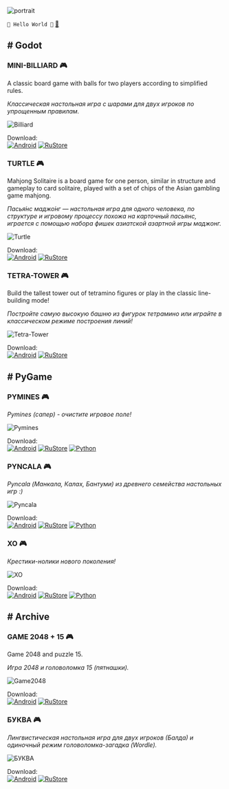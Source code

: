 ![portrait](portrait.jpg)

`🤘 Hello World 🤘` [📧](mailto:networkoutpost@gmail.com)

## \# Godot

### MINI-BILLIARD 🎮

A classic board game with balls for two players according to simplified rules.

*Классическая настольная игра с шарами для двух игроков по упрощенным правилам.*

![Billiard](billiard.png)

Download:  
[![Android](android_button.png)](https://github.com/avbezdolny/avbezdolny.github.io/releases/download/archive/Billiard.apk) 
[![RuStore](rustore_button.png)](https://www.rustore.ru/catalog/app/avbezdolny.software.billiard) 

### TURTLE 🎮

Mahjong Solitaire is a board game for one person, similar in structure and gameplay to card solitaire, played with a set of chips of the Asian gambling game mahjong.

*Пасья́нс маджо́нг — настольная игра для одного человека, по структуре и игровому процессу похожа на карточный пасьянс, играется с помощью набора фишек азиатской азартной игры маджонг.*

![Turtle](turtle.png)

Download:  
[![Android](android_button.png)](https://github.com/avbezdolny/avbezdolny.github.io/releases/download/archive/Turtle.apk) 
[![RuStore](rustore_button.png)](https://www.rustore.ru/catalog/app/avbezdolny.software.turtle) 

### TETRA-TOWER 🎮

Build the tallest tower out of tetramino figures or play in the classic line-building mode!

*Постройте самую высокую башню из фигурок тетрамино или играйте в классическом режиме построения линий!*

![Tetra-Tower](tetratower.png)

Download:  
[![Android](android_button.png)](https://github.com/avbezdolny/avbezdolny.github.io/releases/download/archive/Tetra-Tower.apk) 
[![RuStore](rustore_button.png)](https://www.rustore.ru/catalog/app/avbezdolny.software.tetratower) 

## \# PyGame

### PYMINES 🎮

*Pymines (сапер) - очистите игровое поле!*

![Pymines](pymines.png)

Download:  
[![Android](android_button.png)](https://github.com/avbezdolny/avbezdolny.github.io/releases/download/archive/pymines-1.2-arm64-v8a.apk) 
[![RuStore](rustore_button.png)](https://www.rustore.ru/catalog/app/avbezdolny.software.pymines) 
[![Python](python_button.png)](https://github.com/avbezdolny/avbezdolny.github.io/releases/download/archive/Pymines.zip) 

### PYNCALA 🎮

*Pyncala (Манкала, Калах, Бантуми) из древнего семейства настольных игр :)*

![Pyncala](pyncala.png)

Download:  
[![Android](android_button.png)](https://github.com/avbezdolny/avbezdolny.github.io/releases/download/archive/pyncala-1.2-arm64-v8a.apk) 
[![RuStore](rustore_button.png)](https://www.rustore.ru/catalog/app/avbezdolny.software.pyncala) 
[![Python](python_button.png)](https://github.com/avbezdolny/avbezdolny.github.io/releases/download/archive/Pyncala.zip) 

### XO 🎮

*Крестики-нолики нового поколения!*

![XO](xo.png)

Download:  
[![Android](android_button.png)](https://github.com/avbezdolny/avbezdolny.github.io/releases/download/archive/xo-1.3-arm64-v8a.apk) 
[![RuStore](rustore_button.png)](https://www.rustore.ru/catalog/app/avbezdolny.software.xo) 
[![Python](python_button.png)](https://github.com/avbezdolny/avbezdolny.github.io/releases/download/archive/XO.zip) 

## \# Archive

### GAME 2048 + 15 🎮

Game 2048 and puzzle 15.

*Игра 2048 и головоломка 15 (пятнашки).*

![Game2048](game2048.png)

Download:  
[![Android](android_button.png)](https://github.com/avbezdolny/avbezdolny.github.io/releases/download/archive/Game2048.apk) 
[![RuStore](rustore_button.png)](https://www.rustore.ru/catalog/app/avbezdolny.software.game2048) 

### БУКВА 🎮

*Лингвистическая настольная игра для двух игроков (Балда) и одиночный режим головоломка-загадка (Wordle).*

![БУКВА](bukva.png)

Download:  
[![Android](android_button.png)](https://github.com/avbezdolny/avbezdolny.github.io/releases/download/archive/BUKVA.apk) 
[![RuStore](rustore_button.png)](https://www.rustore.ru/catalog/app/avbezdolny.software.bukva) 
